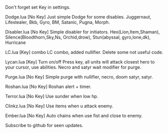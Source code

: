

Don't forget set Key in settings.

Dodge.lua
[No Key]
Just simple Dodge for some disables. 
Juggernaut, Lifestealer, Bkb, Gyro, BM, Satanic, Pugna, Morph.

Disabler.lua
[No Key]
Simple disabler for initiators.
Hex(Lion,Item,Shaman), Silence(Bloodthorn,Sky,Ns, Orchid,drow), Stun(abyssal, gyro,lone,dk), Hurricane

LC.lua
[Key] combo
LC combo, added nullifier. Delete some not useful code.

Lycan.lua
[Key] Turn on/off
Press key, all units will attack closest hero to your cursor, use abilities.
Necro and satyr wait modifier for purge.

Purge.lua
[No Key]
Simple purge with nullifier, necro, doom satyr, satyr.

Roshan.lua
[No Key]
Roshan alert + timer.

Terror.lua
[No Key]
Use sunder when low hp.

Clinkz.lua
[No Key]
Use items when u attack enemy.

Ember.lua
[No Key]
Auto chains when use fist and close to enemy.

Subscribe to github for seen updates.
